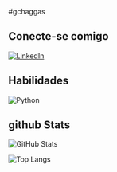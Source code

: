 #gchaggas

## Conecte-se comigo
[![LinkedIn](https://img.shields.io/badge/LinkedIn-000?style=for-the-badge&logo=linkedin&logoColor=0E76A8)](https://www.linkedin.com/in/geovane-chagas-silva-408650157/)

## Habilidades
![Python](https://img.shields.io/badge/Python-000?style=for-the-badge&logo=python)




## github Stats
![GitHub Stats](https://github-readme-stats.vercel.app/api?username=gchaggas&theme=transparent&bg_color=000&border_color=30A3DC&show_icons=true&icon_color=30A3DC&title_color=E94D5F&text_color=FFF)

![Top Langs](https://github-readme-stats-git-masterrstaa-rickstaa.vercel.app/api/top-langs/?username=gchaggas&layout=compact&bg_color=000&border_color=30A3DC&title_color=E94D5F&text_color=FFF)
